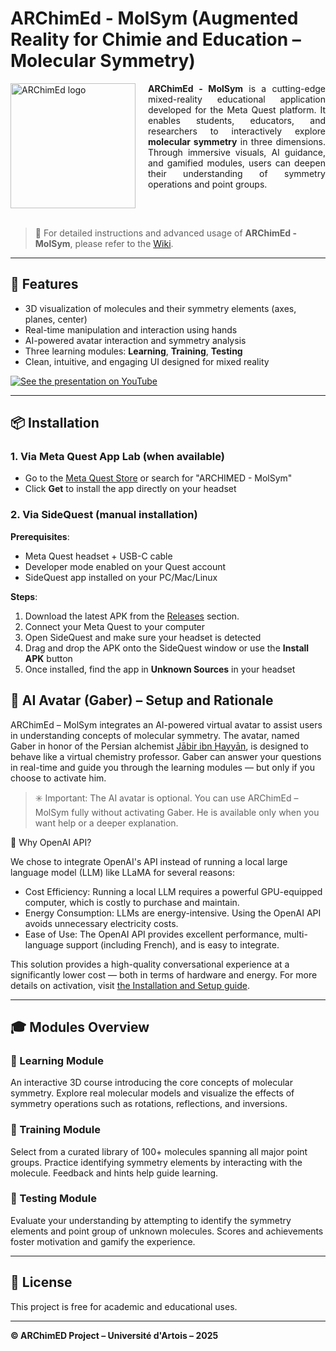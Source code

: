 # ARChimEd - MolSym (Augmented Reality for Chimie and Education – Molecular Symmetry)

<div style="display: flex; align-items: flex-start;">
  <img src="https://github.com/user-attachments/assets/92bbee64-f221-4a7f-b24a-5d6c4a380d9d" alt="ARChimEd logo" width="200" style="margin-right: 20px;">
  <div style="text-align: justify;">
    <strong>ARChimEd - MolSym</strong> is a cutting-edge mixed-reality educational application developed for the Meta Quest platform. It enables students, educators, and researchers to interactively explore <strong>molecular symmetry</strong> in three dimensions. Through immersive visuals, AI guidance, and gamified modules, users can deepen their understanding of symmetry operations and point groups.
  </div>
</div>

<br>

> 📖 For detailed instructions and advanced usage of **ARChimEd - MolSym**, please refer to the [Wiki](../../wiki).

---

## 🚀 Features

* 3D visualization of molecules and their symmetry elements (axes, planes, center)
* Real-time manipulation and interaction using hands
* AI-powered avatar interaction and symmetry analysis
* Three learning modules: **Learning**, **Training**, **Testing**
* Clean, intuitive, and engaging UI designed for mixed reality


[![See the presentation on YouTube](https://img.youtube.com/vi/_RAdmGZ5mdU/0.jpg)](https://www.youtube.com/watch?v=_RAdmGZ5mdU)


---

## 📦 Installation

### 1. Via Meta Quest App Lab (when available)

* Go to the [Meta Quest Store](https://www.meta.com/experiences/) or search for "ARCHIMED - MolSym"
* Click **Get** to install the app directly on your headset

### 2. Via SideQuest (manual installation)

**Prerequisites**:

* Meta Quest headset + USB-C cable  
* Developer mode enabled on your Quest account  
* SideQuest app installed on your PC/Mac/Linux  

**Steps**:

1. Download the latest APK from the [Releases](https://github.com/sayede/ARChimEd---MolSym/releases) section.
2. Connect your Meta Quest to your computer  
3. Open SideQuest and make sure your headset is detected  
4. Drag and drop the APK onto the SideQuest window or use the **Install APK** button  
5. Once installed, find the app in **Unknown Sources** in your headset  

## 🤖 AI Avatar (Gaber) – Setup and Rationale

ARChimEd – MolSym integrates an AI-powered virtual avatar to assist users in understanding concepts of molecular symmetry. The avatar, named Gaber in honor of the Persian alchemist <a href="https://en.wikipedia.org/wiki/Jabir_ibn_Hayyan" target="_blank">Jābir ibn Ḥayyān</a>, is designed to behave like a virtual chemistry professor. Gaber can answer your questions in real-time and guide you through the learning modules — but only if you choose to activate him.

> ✳️ Important: The AI avatar is optional. You can use ARChimEd – MolSym fully without activating Gaber. He is available only when you want help or a deeper explanation.

🧠 Why OpenAI API?

We chose to integrate OpenAI's API instead of running a local large language model (LLM) like LLaMA for several reasons:
* Cost Efficiency: Running a local LLM requires a powerful GPU-equipped computer, which is costly to purchase and maintain.
* Energy Consumption: LLMs are energy-intensive. Using the OpenAI API avoids unnecessary electricity costs.
* Ease of Use: The OpenAI API provides excellent performance, multi-language support (including French), and is easy to integrate.

This solution provides a high-quality conversational experience at a significantly lower cost — both in terms of hardware and energy. For more details on activation, visit <a href="https://github.com/sayede/ARChimEd---MolSym/wiki/Installation-and-Setup" target="_blank">the Installation and Setup guide</a>.

---

## 🎓 Modules Overview

### 📘 Learning Module

An interactive 3D course introducing the core concepts of molecular symmetry. Explore real molecular models and visualize the effects of symmetry operations such as rotations, reflections, and inversions.

### 🧪 Training Module

Select from a curated library of 100+ molecules spanning all major point groups. Practice identifying symmetry elements by interacting with the molecule. Feedback and hints help guide learning.

### 🧠 Testing Module

Evaluate your understanding by attempting to identify the symmetry elements and point group of unknown molecules. Scores and achievements foster motivation and gamify the experience.

---

## 🧪 License

This project is free for academic and educational uses.  

---

**© ARChimED Project – Université d'Artois – 2025**
